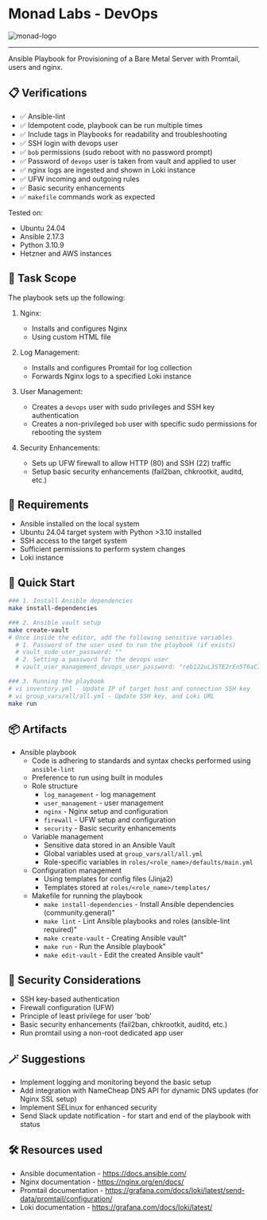 # Monad Labs - DevOps

![monad-logo](https://cdn.prod.website-files.com/65a53f0850c4d385b95f5fb5/65a6de0553148d513979e985_Labs-blue.svg)

---

Ansible Playbook for Provisioning of a Bare Metal Server with Promtail, users and nginx.

## 📋 Verifications

- ✅ Ansible-lint
- ✅ Idempotent code, playbook can be run multiple times
- ✅ Include tags in Playbooks for readability and troubleshooting
- ✅ SSH login with devops user
- ✅ `bob` permissions (sudo reboot with no password prompt)
- ✅ Password of `devops` user is taken from vault and applied to user
- ✅ nginx logs are ingested and shown in Loki instance
- ✅ UFW incoming and outgoing rules
- ✅ Basic security enhancements
- ✅ `makefile` commands work as expected

Tested on:

- Ubuntu 24.04
- Ansible 2.17.3
- Python 3.10.9
- Hetzner and AWS instances

## 🔎 Task Scope

The playbook sets up the following:

1. Nginx:
   - Installs and configures Nginx
   - Using custom HTML file

2. Log Management:
   - Installs and configures Promtail for log collection
   - Forwards Nginx logs to a specified Loki instance

3. User Management:
   - Creates a `devops` user with sudo privileges and SSH key authentication
   - Creates a non-privileged `bob` user with specific sudo permissions for rebooting the system

4. Security Enhancements:
   - Sets up UFW firewall to allow HTTP (80) and SSH (22) traffic
   - Setup basic security enhancements (fail2ban, chkrootkit, auditd, etc.)

## 📜 Requirements

- Ansible installed on the local system
- Ubuntu 24.04 target system with Python >3.10 installed
- SSH access to the target system
- Sufficient permissions to perform system changes
- Loki instance

## 🚀 Quick Start

```bash
### 1. Install Ansible dependencies
make install-dependencies

### 2. Ansible vault setup
make create-vault
# Once inside the editor, add the following sensitive variables
  # 1. Password of the user used to run the playbook (if exists)
  # vault_sudo_user_password: ""
  # 2. Setting a password for the devops user
  # vault_user_management_devops_user_password: "reb122uL3STE2rEn5T6aC73aN"

### 3. Running the playbook
# vi inventory.yml - Update IP of target host and connection SSH key
# vi group_vars/all/all.yml - Update SSH key, and Loki URL
make run
```

## 📦 Artifacts

- Ansible playbook
  - Code is adhering to standards and syntax checks performed using `ansible-lint`
  - Preference to run using built in modules
  - Role structure
    - `log_management` - log management
    - `user_management` - user management
    - `nginx` - Nginx setup and configuration
    - `firewall` - UFW setup and configuration
    - `security` - Basic security enhancements
  - Variable management
    - Sensitive data stored in an Ansible Vault
    - Global variables used at `group_vars/all/all.yml`
    - Role-specific variables in `roles/<role_name>/defaults/main.yml`
  - Configuration management
    - Using templates for config files (Jinja2)
    - Templates stored at `roles/<role_name>/templates/`
  - Makefile for running the playbook
    - `make install-dependencies` - Install Ansible dependencies (community.general)"
    - `make lint` - Lint Ansible playbooks and roles (ansible-lint required)"
    - `make create-vault` - Creating Ansible vault"
    - `make run` - Run the Ansible playbook"
    - `make edit-vault` - Edit the created Ansible vault"

## 🔐 Security Considerations

- SSH key-based authentication
- Firewall configuration (UFW)
- Principle of least privilege for user 'bob'
- Basic security enhancements (fail2ban, chkrootkit, auditd, etc.)
- Run promtail using a non-root dedicated app user

## 🪄 Suggestions

- Implement logging and monitoring beyond the basic setup
- Add integration with NameCheap DNS API for dynamic DNS updates (for Nginx SSL setup)
- Implement SELinux for enhanced security
- Send Slack update notification - for start and end of the playbook with status

## 🛠️ Resources used

- Ansible documentation - https://docs.ansible.com/
- Nginx documentation - https://nginx.org/en/docs/
- Promtail documentation - https://grafana.com/docs/loki/latest/send-data/promtail/configuration/
- Loki documentation - https://grafana.com/docs/loki/latest/
